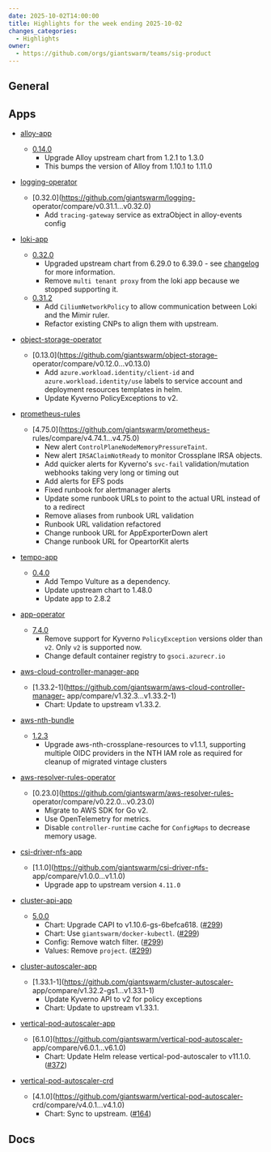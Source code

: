 ```yaml
---
date: 2025-10-02T14:00:00
title: Highlights for the week ending 2025-10-02
changes_categories:
  - Highlights
owner:
  - https://github.com/orgs/giantswarm/teams/sig-product
---
```


## General

<!-- This where BREAKING CHANGES ARE HIGHLIGHTED -->

## Apps

- [alloy-app](https://github.com/giantswarm/alloy-app) 
  - [0.14.0](https://github.com/giantswarm/alloy-app/compare/v0.13.0...v0.14.0) 
      * Upgrade Alloy upstream chart from 1.2.1 to 1.3.0
      * This bumps the version of Alloy from 1.10.1 to 1.11.0
- [logging-operator](https://github.com/giantswarm/logging-operator) 
  - [0.32.0](https://github.com/giantswarm/logging-
operator/compare/v0.31.1...v0.32.0) 
      * Add `tracing-gateway` service as extraObject in alloy-events config
- [loki-app](https://github.com/giantswarm/loki-app) 
  - [0.32.0](https://github.com/giantswarm/loki-app/compare/v0.31.2...v0.32.0) 
      * Upgraded upstream chart from 6.29.0 to 6.39.0 - see [changelog](https://github.com/grafana/loki/blob/main/production/helm/loki/CHANGELOG.md) for more information.
      * Remove `multi tenant proxy` from the loki app because we stopped supporting it.
  - [0.31.2](https://github.com/giantswarm/loki-app/compare/v0.31.1...v0.31.2) 
      * Add `CiliumNetworkPolicy` to allow communication between Loki and the Mimir ruler.
      * Refactor existing CNPs to align them with upstream. 


- [object-storage-operator](https://github.com/giantswarm/object-storage-operator) 
  - [0.13.0](https://github.com/giantswarm/object-storage-
operator/compare/v0.12.0...v0.13.0) 
      * Add `azure.workload.identity/client-id` and `azure.workload.identity/use` labels to service account and deployment resources templates in helm.
      * Update Kyverno PolicyExceptions to v2.
- [prometheus-rules](https://github.com/giantswarm/prometheus-rules) 
  - [4.75.0](https://github.com/giantswarm/prometheus-
rules/compare/v4.74.1...v4.75.0) 
      * New alert `ControlPlaneNodeMemoryPressureTaint`.
      * New alert `IRSAClaimNotReady` to monitor Crossplane IRSA objects.
      * Add quicker alerts for Kyverno's `svc-fail` validation/mutation webhooks taking very long or timing out
      * Add alerts for EFS pods
      * Fixed runbook for alertmanager alerts
      * Update some runbook URLs to point to the actual URL instead of to a redirect
      * Remove aliases from runbook URL validation
      * Runbook URL validation refactored
      * Change runbook URL for AppExporterDown alert
      * Change runbook URL for OpeartorKit alerts
- [tempo-app](https://github.com/giantswarm/tempo-app) 
  - [0.4.0](https://github.com/giantswarm/tempo-app/compare/v0.3.0...v0.4.0) 
      * Add Tempo Vulture as a dependency.
      * Update upstream chart to 1.48.0
      * Update app to 2.8.2
- [app-operator](https://github.com/giantswarm/app-operator) 
  - [7.4.0](https://github.com/giantswarm/app-operator/compare/v7.3.0...v7.4.0) 
      * Remove support for Kyverno `PolicyException` versions older than `v2`. Only `v2` is supported now.
      * Change default container registry to `gsoci.azurecr.io`
- [aws-cloud-controller-manager-app](https://github.com/giantswarm/aws-cloud-controller-manager-app) 
  - [1.33.2-1](https://github.com/giantswarm/aws-cloud-controller-manager-
app/compare/v1.32.3...v1.33.2-1) 
      * Chart: Update to upstream v1.33.2.
- [aws-nth-bundle](https://github.com/giantswarm/aws-nth-bundle) 
  - [1.2.3](https://github.com/giantswarm/aws-nth-bundle/compare/v1.2.2...v1.2.3)
      * Upgrade aws-nth-crossplane-resources to v1.1.1, supporting multiple OIDC providers in the NTH IAM role as required for cleanup of migrated vintage clusters
- [aws-resolver-rules-operator](https://github.com/giantswarm/aws-resolver-rules-operator) 
  - [0.23.0](https://github.com/giantswarm/aws-resolver-rules-
operator/compare/v0.22.0...v0.23.0) 
      * Migrate to AWS SDK for Go v2.
      * Use OpenTelemetry for metrics.
      * Disable `controller-runtime` cache for `ConfigMaps` to decrease memory usage.
- [csi-driver-nfs-app](https://github.com/giantswarm/csi-driver-nfs-app) 
  - [1.1.0](https://github.com/giantswarm/csi-driver-nfs-
app/compare/v1.0.0...v1.1.0) 
      * Upgrade app to upstream version `4.11.0`
- [cluster-api-app](https://github.com/giantswarm/cluster-api-app) 
  - [5.0.0](https://github.com/giantswarm/cluster-api-app/compare/v4.0.1...v5.0.0)
      * Chart: Upgrade CAPI to v1.10.6-gs-6befca618. ([#299](https://github.com/giantswarm/cluster-api-app/pull/299))
      * Chart: Use `giantswarm/docker-kubectl`. ([#299](https://github.com/giantswarm/cluster-api-app/pull/299))
      * Config: Remove watch filter. ([#299](https://github.com/giantswarm/cluster-api-app/pull/299))
      * Values: Remove `project`. ([#299](https://github.com/giantswarm/cluster-api-app/pull/299))
- [cluster-autoscaler-app](https://github.com/giantswarm/cluster-autoscaler-app) 
  - [1.33.1-1](https://github.com/giantswarm/cluster-autoscaler-
app/compare/v1.32.2-gs1...v1.33.1-1) 
      * Update Kyverno API to v2 for policy exceptions
      * Chart: Update to upstream v1.33.1.
- [vertical-pod-autoscaler-app](https://github.com/giantswarm/vertical-pod-autoscaler-app) 
  - [6.1.0](https://github.com/giantswarm/vertical-pod-autoscaler-
app/compare/v6.0.1...v6.1.0) 
      * Chart: Update Helm release vertical-pod-autoscaler to v11.1.0. ([#372](https://github.com/giantswarm/vertical-pod-autoscaler-app/pull/372))
- [vertical-pod-autoscaler-crd](https://github.com/giantswarm/vertical-pod-autoscaler-crd) 
  - [4.1.0](https://github.com/giantswarm/vertical-pod-autoscaler-
crd/compare/v4.0.1...v4.1.0) 
      * Chart: Sync to upstream. ([#164](https://github.com/giantswarm/vertical-pod-autoscaler-crd/pull/164))

## Docs

<!-- FER is filling this one -->
